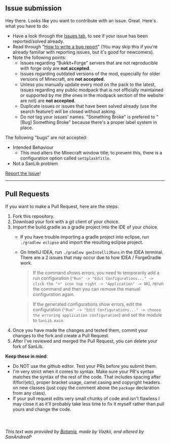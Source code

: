## Issue submission
Hey there. Looks like you want to contribute with an issue. Great. Here's what you have to do:
* Have a look through the [Issues tab](https://github.com/SanAndreaP/SanLib/issues), to see if your issue has been reported/solved already.
* Read through "[How to write a bug report](https://chase-seibert.github.io/blog/2016/02/26/QA-101-How-to-write-a-bug-report.html)" (You may skip this if you're already familiar with reporting issues, but it's good for newcomers).
* Note the following points:
  * Issues regarding "Bukkit+Forge" servers that are not reproducible with forge only are **not accepted**.
  * Issues regarding outdated versions of the mod, especially for older versions of Minecraft, are **not accepted**.
  * Unless you manually update every mod on the pack to the latest, issues regarding any public modpack that is not officially maintained or supported by me (the ones in the modpack section of the website are not) are **not accepted**.
  * Duplicate issues or issues that have been solved already (use the search feature!) will be closed without asking.
  * Do not tag your issues' names. "Something Broke" is prefered to "[Bug] Something Broke"  because there's a proper label system in place.

The following "bugs" are not accepted:
* Intended Behaviour
  * This mod alters the Minecraft window title; to prevent this, there is a configuration option called `setSplashTitle`.
* Not a SanLib problem

[Report the Issue](https://github.com/SanAndreaP/SanLib/issues/new)!

---
## Pull Requests
If you want to make a Pull Request, here are the steps:
  1. Fork this repository.
  2. Download your fork with a git client of your choice.
  4. Import the build.gradle as a gradle project into the IDE of your choice.
     * If you have trouble importing a gradle project into eclipse, run `./gradlew eclipse` and import the resulting eclipse project.
     * On IntelliJ IDEA, run `./gradlew genIntelliJRuns` in the IDEA terminal. There are a 2 issues that may occur due to how IDEA / ForgeGradle work.
       > If the command shows errors, you need to temporarily add a run configuration (`"Run" -> "Edit Configurations..." -> click the "+" icon top right -> "Application" -> OK`), rerun the command and then you can remove the manual configuration again.  
       
       > If the generated configurations show errors, edit the configuration (`"Run" -> "Edit Configurations..." -> choose the erroring application configuration`) and set the module to `SanLib.main`.
  5. Once you have made the changes and tested them, commit your changes to the fork and create a Pull Request.
  6. After I've reviewed and merged the Pull Request, you can delete your fork of SanLib.

**Keep these in mind**:
* Do NOT use the github editor. Test your PRs before you submit them.
* I'm very strict when it comes to syntax. Make sure your PR's syntax matches the syntax of the rest of the code. That includes spacing after if/for/(etc), proper bracket usage, camel casing and copyright headers on new classes (just copy the comment above the `package` declaration from any class).
* If your pull request edits very small chunks of code and isn't flawless I may close it as it'll probably take less time to fix it myself rather than pull yours and change the code.
&nbsp;  
&nbsp;  
&nbsp;  
###### This text was provided by [Botania](https://github.com/Vazkii/Botania/blob/master/.github/CONTRIBUTING.md), made by Vazkii, and altered by SanAndreaP
